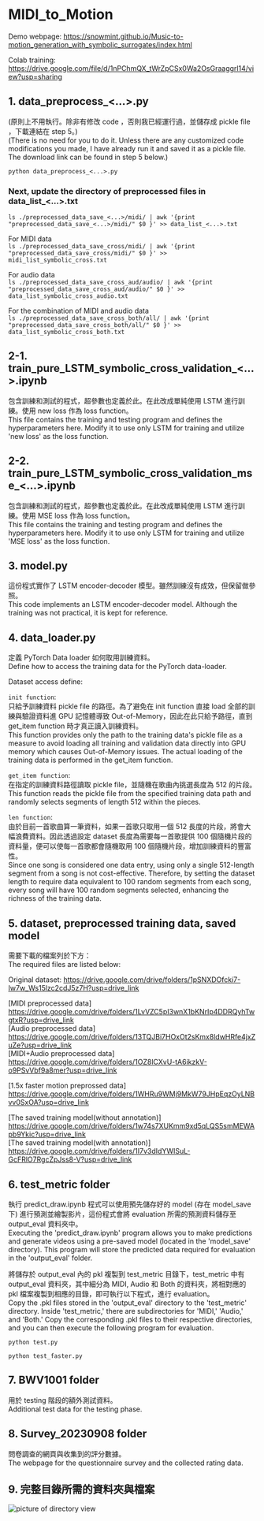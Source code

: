 # MIDI_to_Motion
Demo webpage: https://snowmint.github.io/Music-to-motion_generation_with_symbolic_surrogates/index.html

Colab training: https://drive.google.com/file/d/1nPChmQX_tWrZpCSx0Wa2OsGraaggrl14/view?usp=sharing

## 1. data_preprocess_<...>.py 
(原則上不用執行。除非有修改 code ，否則我已經運行過，並儲存成 pickle file ，下載連結在 step 5。) <br/>
(There is no need for you to do it. Unless there are any customized code modifications you made, I have already run it and saved it as a pickle file. The download link can be found in step 5 below.)

`python data_preprocess_<...>.py`

### Next, update the directory of preprocessed files in data_list_<...>.txt

`ls ./preprocessed_data_save_<...>/midi/ | awk '{print "preprocessed_data_save_<...>/midi/" $0 }' >> data_list_<...>.txt`

For MIDI data <br/>
`ls ./preprocessed_data_save_cross/midi/ | awk '{print "preprocessed_data_save_cross/midi/" $0 }' >> midi_list_symbolic_cross.txt`

For audio data <br/>
`ls ./preprocessed_data_save_cross_aud/audio/ | awk '{print "preprocessed_data_save_cross_aud/audio/" $0 }' >> data_list_symbolic_cross_audio.txt`

For the combination of MIDI and audio data <br/>
`ls ./preprocessed_data_save_cross_both/all/ | awk '{print "preprocessed_data_save_cross_both/all/" $0 }' >> data_list_symbolic_cross_both.txt`


## 2-1. train_pure_LSTM_symbolic_cross_validation_<...>.ipynb
包含訓練和測試的程式，超參數也定義於此。在此改成單純使用 LSTM 進行訓練。使用 new loss 作為 loss function。 <br/>
This file contains the training and testing program and defines the hyperparameters here. Modify it to use only LSTM for training and utilize 'new loss' as the loss function.

## 2-2. train_pure_LSTM_symbolic_cross_validation_mse_<...>.ipynb
包含訓練和測試的程式，超參數也定義於此。在此改成單純使用 LSTM 進行訓練。使用 MSE loss 作為 loss function。 <br/>
This file contains the training and testing program and defines the hyperparameters here. Modify it to use only LSTM for training and utilize 'MSE loss' as the loss function.

## 3. model.py
這份程式實作了 LSTM encoder-decoder 模型。雖然訓練沒有成效，但保留做參照。 <br/>
This code implements an LSTM encoder-decoder model. Although the training was not practical, it is kept for reference.

## 4. data_loader.py
定義 PyTorch Data loader 如何取用訓練資料。 <br/>
Define how to access the training data for the PyTorch data-loader.

Dataset access define: <br/>

`init function`:  <br/>
只給予訓練資料 pickle file 的路徑。為了避免在 init function 直接 load 全部的訓練與驗證資料進 GPU 記憶體導致 Out-of-Memory，因此在此只給予路徑，直到 get_item function 時才真正讀入訓練資料。 <br/>
This function provides only the path to the training data's pickle file as a measure to avoid loading all training and validation data directly into GPU memory which causes Out-of-Memory issues. The actual loading of the training data is performed in the get_item function.  <br/>

`get_item function`:  <br/>
在指定的訓練資料路徑讀取 pickle file，並隨機在歌曲內挑選長度為 512 的片段。 <br/>
This function reads the pickle file from the specified training data path and randomly selects segments of length 512 within the pieces. <br/>
  
`len function`:  <br/>
由於目前一首歌曲算一筆資料，如果一首歌只取用一個 512 長度的片段，將會大幅浪費資料。因此透過設定 dataset 長度為需要每一首歌提供 100 個隨機片段的資料量，便可以使每一首歌都會隨機取用 100 個隨機片段，增加訓練資料的豐富性。 <br/>
Since one song is considered one data entry, using only a single 512-length segment from a song is not cost-effective. Therefore, by setting the dataset length to require data equivalent to 100 random segments from each song, every song will have 100 random segments selected, enhancing the richness of the training data.

## 5. dataset, preprocessed training data, saved model 
需要下載的檔案列於下方： <br/>
The required files are listed below: <br/>

Original dataset: https://drive.google.com/drive/folders/1pSNXDOfcki7-Iw7w_Ws15lzc2cdJ5z7H?usp=drive_link

[MIDI preprocessed data] https://drive.google.com/drive/folders/1LvVZC5pI3wnX1bKNrIp4DDRQyhTwgtxR?usp=drive_link <br/>
[Audio preprocessed data] https://drive.google.com/drive/folders/13TQJBi7HOxOt2sKmx8ldwHRfe4jxZuZe?usp=drive_link <br/>
[MIDI+Audio preprocessed data] https://drive.google.com/drive/folders/1OZ8lCXvU-tA6ikzkV-o9PSvVbf9a8mer?usp=drive_link <br/>

[1.5x faster motion preprossed data] https://drive.google.com/drive/folders/1WHRu9WMj9MkW79JHpEqzOyLNBvv0SxOA?usp=drive_link <br/>

[The saved training model(without annotation)] https://drive.google.com/drive/folders/1w74s7XUKmm9xd5qLQS5smMEWApb9Ykic?usp=drive_link <br/>
[The saved training model(with annotation)] https://drive.google.com/drive/folders/1I7v3dIdYWISuL-GcFRlO7RgcZpJss8-V?usp=drive_link

## 6. test_metric folder

執行 predict_draw.ipynb 程式可以使用預先儲存好的 model (存在 model_save 下) 進行預測並繪製影片，這份程式會將 evaluation 所需的預測資料儲存至 output_eval 資料夾中。 <br/>
Executing the 'predict_draw.ipynb' program allows you to make predictions and generate videos using a pre-saved model (located in the 'model_save' directory). This program will store the predicted data required for evaluation in the 'output_eval' folder.

將儲存於 output_eval 內的 pkl 複製到 test_metric 目錄下，test_metric 中有 output_eval 資料夾，其中細分為 MIDI, Audio 和 Both 的資料夾，將相對應的 pkl 檔案複製到相應的目錄，即可執行以下程式，進行 evaluation。 <br/>
Copy the .pkl files stored in the 'output_eval' directory to the 'test_metric' directory. Inside 'test_metric,' there are subdirectories for 'MIDI,' 'Audio,' and 'Both.' Copy the corresponding .pkl files to their respective directories, and you can then execute the following program for evaluation.

`python test.py`

`python test_faster.py`

## 7. BWV1001 folder
用於 testing 階段的額外測試資料。 <br/>
Additional test data for the testing phase.

## 8. Survey_20230908 folder
問卷調查的網頁與收集到的評分數據。 <br/>
The webpage for the questionnaire survey and the collected rating data.

## 9. 完整目錄所需的資料夾與檔案
![picture of directory view](https://github.com/snowmint/Music-to-motion_generation_with_symbolic_surrogates/blob/main/directory_view.png?raw=true)
